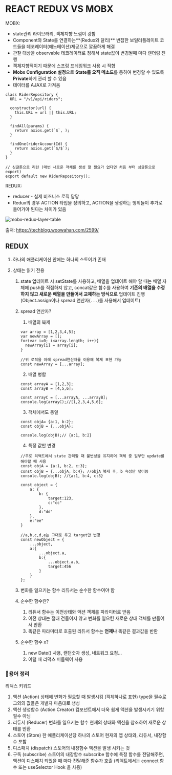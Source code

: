 # REACT REDUX VS MOBX

MOBX:

- state관리 라이브러리, 객체지향 느낌이 강함
- Component와 State를 연결하는**(Redux와 달리)** 번잡한 보일러플레이트 코드들을 데코레이터(애노테이션)제공으로 깔끔하게 해결
- 관찰 대상을 observable 데코레이터로 정해서 state값이 변경될때 마다 렌더링 진행
- 객체지향적이기 때문에 스프링 프레임워크 사용 시 적합
- **Mobx Configuration 설정**으로 **State를 오직 메소드**를 통하여 변경할 수 있도록 **Private**하게 관리 할 수 있음
- 데이터를 AJAX로 가져옴

```react
class RiderRepository {
  URL = "/v1/api/riders";

  constructor(url) {
    this.URL = url || this.URL;
  }

  findAll(params) {
    return axios.get(`$`, );
  }

  findOne(riderAccountId) {
    return axios.get(`$/$`);
  }
}

// 싱글톤으로 리턴 (매번 새로운 객체를 생성 할 필요가 없다면 처음 부터 싱글톤으로 export)
export default new RiderRepository();
```



REDUX:

- reducer - 실제 비즈니스 로직 담당
- Redux의 경우 ACTION 타입을 정의하고, ACTION을 생성하는 행위들이 추가로 들어가야 된다는 차이가 있음







![mobx-redux-layer-table](https://techblog.woowahan.com/wp-content/uploads/img/2019-01-02/mobx-redux-layer.png)

출처: https://techblog.woowahan.com/2599/



## REDUX

1. 하나의 애플리케이션 안에는 하나의 스토어가 존재

2. 상태는 읽기 전용

   1. state 업데이트 시 setState를 사용하고, 배열을 업데이트 해야 할 때는 배열 자체에 push를 직접하지 않고, concat같은 함수를 사용하여 **기존의 배열을 수정하지 않고 새로운 배열을 만들어서 교체하는 방식으로** 업데이트 진행(Object.assign이나 spread 연산자(`...`)를 사용해서 업데이트)

   2. spread 연산자?

      1. 배열의 복제

      ```react
      var array = [1,2,3,4,5];
      var newArray = [];
      for(var i=0; i<array.length; i++){
      	newArray[i] = array[i];
      }
      
      //위 로직을 아래 spread연산자를 이용해 복제 표현 가능
      const newArray = [...array];
      ```

      2. 배열 병합

      ```react
      const arrayA = [1,2,3];
      const arrayB = [4,5,6];
      
      const arrayC = [...arrayA, ...arrayB];
      console.log(arrayC);//[1,2,3,4,5,6];
      ```

      3. 객체에서도 동일

      ```react
      const objA= {a:1, b:2};
      const objB = {...objA};
      
      console.log(objB);// {a:1, b:2}
      ```

      	4. 특정 값만 변경

      ```react
      //주로 리액트에서 state 관리할 때 불변성을 유지하며 객체 중 일부만 update를 해야할 때 사용
      const objA = {a:1, b:2, c:3};
      const objB = {...objA, b:4}; //objA 복제 후, b 속성만 덮어씀
      console.log(objB); //{a:1, b:4, c:3}
      ```

      ```react
      const object = {
          a: {
              b: {
                  target:123,
                  c:"cc"
              },
              d:"dd"
          },
          e:"ee"
      }
      
      //a,b,c,d,e는 그대로 두고 target만 변경
      const newObject = {
          ...object,
          a:{
              ...object.a,
              b:{
                  ...object.a.b,
                  target:456
              }
          }
      };
      ```

   3.  변화를 일으키는 함수 리듀서는 순수한 함수여야 함

      1. 순수한 함수란? 
         1. 리듀서 함수는 이전상태와 액션 객체를 파라미터로 받음
         2. 이전 상태는 절대 건들이지 않고 변화를 일으킨 새로운 상태 객체를 만들어서 반환
         3. 똑같은 파라미터로 호출된 리듀서 함수는 **언제나** 똑같은 결과값을 반환
      2. 순수한 함수 x?
         1. new Date() 사용, 랜던숫자 생성, 네트워크 요청...
         2. 이럴 때 리덕스 미들웨어 사용



### 🎈용어 정리

리덕스 키워드

1. 액션 (Action)
   상태에 변화가 필요할 때 발생시킴 (객체하나로 표현)
   type을 필수로 그외의 값들은 개발자 마음대로 생성
2. 액션 생성함수 (Action Creator)
   컴포넌트에서 더욱 쉽게 액션을 발생시키기 위함
   필수 아님
3. 리듀서 (Reducer)
   변화를 일으키는 함수
   현재의 상태와 액션을 참조하여 새로운 상태를 반환
4. 스토어 (Store)
   한 애플리케이션당 하나의 스토어
   현재의 앱 상태와, 리듀서, 내장함수 포함
5. 디스패치 (dispatch)
   스토어의 내장함수
   액션을 발생 시키는 것
6. 구독 (subscribe)
   스토어의 내장함수
   subscribe 함수에 특정 함수를 전달해주면, 액션이 디스패치 되었을 때 마다 전달해준 함수가 호출
   (리액트에서는 connect 함수 또는 useSelector Hook 을 사용)

